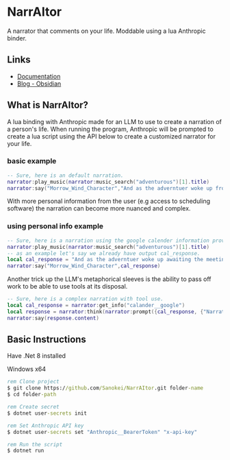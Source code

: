 # NarrAItor
A narrator that comments on your life. Moddable using a lua Anthropic binder.

## Links
- [Documentation](https://github.com/Sanokei/NarrAItor/blob/main/Documentation.md)
- [Blog - Obsidian](https://github.com/Sanokei/NarrAItor/blob/main/NarrAItor/)

## What is NarrAItor?
A lua binding with Anthropic made for an LLM to use to create a narration of a person's life.
When running the program, Anthropic will be prompted to create a lua script using the API below to create a customized narrator for your life.

### basic example
``` lua
-- Sure, here is an default narration.
narrator:play_music(narrator:music_search("adventurous")[1].title)
narrator:say("Morrow_Wind_Character","And as the adverntuer woke up from his mighty nap he thought about the day before him.")
```
With more personal information from the user (e.g access to scheduling software) the narration can become more nuanced and complex.

### using personal info example
``` lua
-- Sure, here is a narration using the google calender information provided.
narrator:play_music(narrator:music_search("adventurous")[1].title)
-- as an example let's say we already have output cal_response.
local cal_response = "And as the adverntuer woke up awaiting the meeting with fellow dwarves at sundown of 7, they venture forth to the work day ahead of them starting at 9:30 in thy morning."
narrator:say("Morrow_Wind_Character",cal_response)
```

Another trick up the LLM's metaphorical sleeves is the ability to pass off work to be able to use tools at its disposal.
``` lua
-- Sure, here is a complex narration with tool use.
local cal_response = narrator:get_info("calander__google")
local response = narrator:think(narrator:prompt({cal_response, {"NarratorPersonality","Adventurous Persona"}}))
narrator:say(response.content)
```


## Basic Instructions
Have .Net 8 installed

Windows x64
``` cmd
rem Clone project
$ git clone https://github.com/Sanokei/NarrAItor.git folder-name
$ cd folder-path

rem Create secret
$ dotnet user-secrets init

rem Set Anthropic API key
$ dotnet user-secrets set "Anthropic__BearerToken" "x-api-key"

rem Run the script
$ dotnet run
```